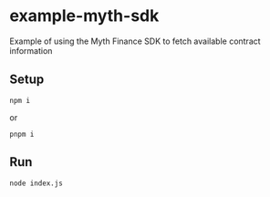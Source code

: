 # example-myth-sdk

Example of using the Myth Finance SDK to fetch available contract information

## Setup

`npm i`

or

`pnpm i`

## Run

`node index.js`


